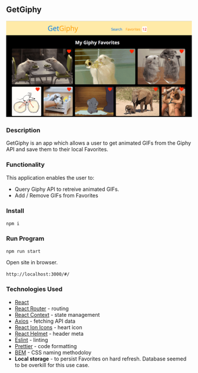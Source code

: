 ## GetGiphy

![](public/images/home-page-screenshot.png)

### Description

GetGiphy is an app which allows a user to get animated GIFs from the Giphy API and save them to their local Favorites.

### Functionality

This application enables the user to:

- Query Giphy API to retreive animated GIFs.
- Add / Remove GIFs from Favorites

### Install

```
npm i
```

### Run Program

```
npm run start
```

Open site in browser.

`http://localhost:3000/#/`

### Technologies Used

- [React](https://reactjs.org/)
- [React Router](https://reacttraining.com/react-router/) - routing
- [React Context](https://reactjs.org/docs/context.html) - state management
- [Axios](https://www.npmjs.com/package/axios) - fetching API data
- [React Ion Icons](https://zamarrowski.github.io/react-ionicons/) - heart icon
- [React Helmet](https://github.com/nfl/react-helmet) - header meta
- [Eslint](https://eslint.org/) - linting
- [Prettier](https://prettier.io/) - code formatting
- [BEM](http://getbem.com/introduction/) - CSS naming methodoloy
- **Local storage** - to persist Favorites on hard refresh. Database seemed to be overkill for this use case.
